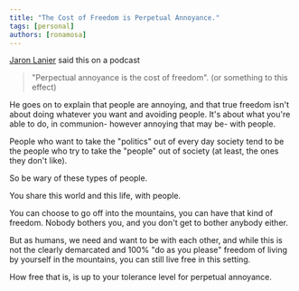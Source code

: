 ```yaml
---
title: "The Cost of Freedom is Perpetual Annoyance."
tags: [personal]
authors: [ronamosa]
---
```


[Jaron Lanier](https://en.wikipedia.org/wiki/Jaron_Lanier) said this on a podcast

> "Perpectual annoyance is the cost of freedom". (or something to this effect)

He goes on to explain that people are annoying, and that true freedom isn't about doing whatever you want and avoiding people. It's about what you're able to do, in communion- however annoying that may be- with people.

People who want to take the "politics" out of every day society tend to be the people who try to take the "people" out of society (at least, the ones they don't like).

So be wary of these types of people.

<!-- truncate -->

You share this world and this life, with people.

You can choose to go off into the mountains, you can have that kind of freedom. Nobody bothers you, and you don't get to bother anybody either.

But as humans, we need and want to be with each other, and while this is not the clearly demarcated and 100% "do as you please" freedom of living by yourself in the mountains, you can still live free in this setting.

How free that is, is up to your tolerance level for perpetual annoyance.
